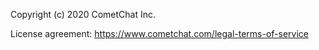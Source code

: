 Copyright (c) 2020 CometChat Inc.

License agreement: https://www.cometchat.com/legal-terms-of-service